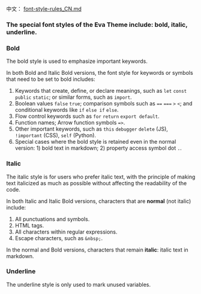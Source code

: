 中文： [font-style-rules_CN.md](https://github.com/fisheva/Eva-Theme/blob/master/VSCode/documents/font-style-rules_CN.md)

### The special font styles of the Eva Theme include: bold, italic, underline.

### Bold
The bold style is used to emphasize important keywords.

In both Bold and Italic Bold versions, the font style for keywords or symbols that need to be set to bold includes:
1. Keywords that create, define, or declare meanings, such as `let` `const` `public` `static`; or similar forms, such as `import`.
2. Boolean values `false` `true`; comparison symbols such as `==` `===` `>` `<`; and conditional keywords like `if` `else if` `else`.
3. Flow control keywords such as `for` `return` `export default`.
4. Function names; Arrow function symbols `=>`.
5. Other important keywords, such as `this` `debugger` `delete` (JS), `!important` (CSS), `self` (Python).
6. Special cases where the bold style is retained even in the normal version: 1) bold text in markdown; 2) property access symbol dot `.`.

### Italic
The italic style is for users who prefer italic text, with the principle of making text italicized as much as possible without affecting the readability of the code.

In both Italic and Italic Bold versions, characters that are **normal** (not italic) include:
1. All punctuations and symbols.
2. HTML tags.
3. All characters within regular expressions.
4. Escape characters, such as `&nbsp;`.

In the normal and Bold versions, characters that remain **italic**: italic text in markdown.

### Underline
The underline style is only used to mark unused variables.